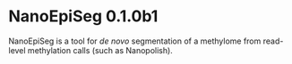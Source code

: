 # NanoEpiSeg 0.1.0b1

NanoEpiSeg is a tool for *de novo* segmentation of  a methylome from read-level methylation calls (such as Nanopolish).